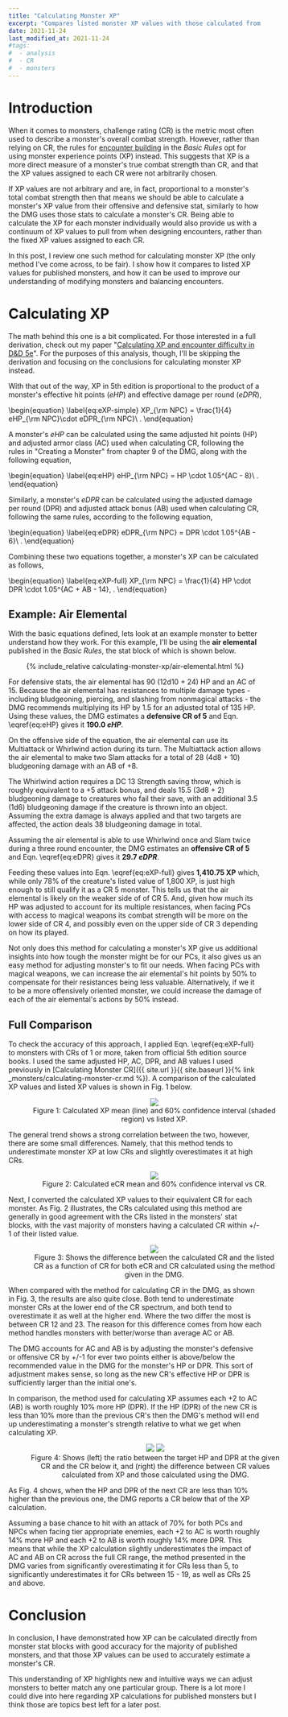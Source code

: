 ```yaml
---
title: "Calculating Monster XP"
excerpt: "Compares listed monster XP values with those calculated from their offensive and defensive abilities."
date: 2021-11-24
last_modified_at: 2021-11-24
#tags:
#  - analysis
#  - CR
#  - monsters
---
```


# Introduction

When it comes to monsters, challenge rating (CR) is the metric most often used to describe a monster's overall combat strength. However, rather than relying on CR, the rules for [encounter building](https://www.dndbeyond.com/sources/basic-rules/building-combat-encounters) in the _Basic Rules_ opt for using monster experience points (XP) instead. This suggests that XP is a more direct measure of a monster's true combat strength than CR, and that the XP values assigned to each CR were not arbitrarily chosen.

If XP values are not arbitrary and are, in fact, proportional to a monster's total combat strength then that means we should be able to calculate a monster's XP value from their offensive and defensive stat, similarly to how the DMG uses those stats to calculate a monster's CR. Being able to calculate the XP for each monster individually would also provide us with a continuum of XP values to pull from when designing encounters, rather than the fixed XP values assigned to each CR.

In this post, I review one such method for calculating monster XP (the only method I've come across, to be fair). I show how it compares to listed XP values for published monsters, and how it can be used to improve our understanding of modifying monsters and balancing encounters.

# Calculating XP

The math behind this one is a bit complicated. For those interested in a full derivation, check out my paper "[Calculating XP and encounter difficulty in D&D 5e](https://drive.google.com/file/d/1VnvdnJYTIym1QNGvONWZkOFYgbFO66Bx/view?usp=sharing)". For the purposes of this analysis, though, I'll be skipping the derivation and focusing on the conclusions for calculating monster XP instead.

With that out of the way, XP in 5th edition is proportional to the product of a monster's effective hit points (_eHP_) and effective damage per round (_eDPR_), 

\begin{equation}
    \label{eq:eXP-simple}
    XP_{\rm NPC} = \frac{1}{4} eHP_{\rm NPC}\cdot eDPR_{\rm NPC}\ .
\end{equation}

A monster's _eHP_ can be calculated using the same adjusted hit points (HP) and adjusted armor class (AC) used when calculating CR, following the rules in "Creating a Monster" from chapter 9 of the DMG, along with the following equation, 

\begin{equation}
    \label{eq:eHP}
    eHP_{\rm NPC} = HP \cdot 1.05^{AC - 8}\ .
\end{equation}

Similarly, a monster's _eDPR_ can be calculated using the adjusted damage per round (DPR) and adjusted attack bonus (AB) used when calculating CR, following the same rules, according to the following equation,

\begin{equation}
    \label{eq:eDPR}
    eDPR_{\rm NPC} = DPR \cdot 1.05^{AB - 6}\ .
\end{equation}

Combining these two equations together, a monster's XP can be calculated as follows,


\begin{equation}
    \label{eq:eXP-full}
    XP_{\rm NPC} = \frac{1}{4} HP \cdot DPR \cdot 1.05^{AC + AB - 14}\, .
\end{equation}


## Example: Air Elemental

With the basic equations defined, lets look at an example monster to better understand how they work. For this example, I'll be using the **air elemental** published in the _Basic Rules_, the stat block of which is shown below.

<center>
{% include_relative calculating-monster-xp/air-elemental.html %}
</center>

For defensive stats, the air elemental has 90 (12d10 + 24) HP and an AC of 15. Because the air elemental has resistances to multiple damage types - including bludgeoning, piercing, and slashing from nonmagical attacks - the DMG recommends multiplying its HP by 1.5 for an adjusted total of 135 HP. Using these values, the DMG estimates a **defensive CR of 5** and Eqn. \eqref{eq:eHP} gives it **190.0 _eHP_**.

On the offensive side of the equation, the air elemental can use its Multiattack or Whirlwind action during its turn. The Multiattack action allows the air elemental to make two Slam attacks for a total of 28 (4d8 + 10) bludgeoning damage with an AB of +8.

The Whirlwind action requires a DC 13 Strength saving throw, which is roughly equivalent to a +5 attack bonus, and deals 15.5 (3d8 + 2) bludgeoning damage to creatures who fail their save, with an additional 3.5 (1d6) bludgeoning damage if the creature is thrown into an object. Assuming the extra damage is always applied and that two targets are affected, the action deals 38 bludgeoning damage in total.

Assuming the air elemental is able to use Whirlwind once and Slam twice during a three round encounter, the DMG estimates an **offensive CR of 5** and Eqn. \eqref{eq:eDPR} gives it **29.7 _eDPR_**.

Feeding these values into Eqn. \eqref{eq:eXP-full} gives **1,410.75 XP** which, while only 78% of the creature's listed value of 1,800 XP, is just high enough to still qualify it as a CR 5 monster. This tells us that the air elemental is likely on the weaker side of of CR 5. And, given how much its HP was adjusted to account for its multiple resistances, when facing PCs with access to magical weapons its combat strength will be more on the lower side of CR 4, and possibly even on the upper side of CR 3 depending on how its played.

Not only does this method for calculating a monster's XP give us additional insights into how tough the monster might be for our PCs, it also gives us an easy method for adjusting monster's to fit our needs. When facing PCs with magical weapons, we can increase the air elemental's hit points by 50% to compensate for their resistances being less valuable. Alternatively, if we it to be a more offensively oriented monster, we could increase the damage of each of the air elemental's actions by 50% instead.

## Full Comparison

To check the accuracy of this approach, I applied Eqn. \eqref{eq:eXP-full} to monsters with CRs of 1 or more, taken from official 5th edition source books. I used the same adjusted HP, AC, DPR, and AB values I used previously in [Calculating Monster CR]({{ site.url }}{{ site.baseurl }}{% link _monsters/calculating-monster-cr.md %}). A comparison of the calculated XP values and listed XP values is shown in Fig. 1 below.

<center>
<figure style="width:500px;min-width:50%;max-width:100%">
    <img src="{{ site.url }}{{ site.baseurl }}/monsters/calculating-monster-xp/calc-xp-vs-xp-log-log.svg">
    <figcaption>Figure 1: Calculated XP mean (line) and 60% confidence interval (shaded region) vs listed XP.</figcaption>
</figure>
</center>

The general trend shows a strong correlation between the two, however, there are some small differences. Namely, that this method tends to underestimate monster XP at low CRs and slightly overestimates it at high CRs.

<center>
<figure style="width:500px;min-width:50%;max-width:100%">
    <img src="{{ site.url }}{{ site.baseurl }}/monsters/calculating-monster-xp/xp-cr-vs-cr.svg">
    <figcaption>Figure 2: Calculated eCR mean and 60% confidence interval vs CR.</figcaption>
</figure>
</center>

Next, I converted the calculated XP values to their equivalent CR for each monster. As Fig. 2 illustrates, the CRs calculated using this method are generally in good agreement with the CRs listed in the monsters' stat blocks, with the vast majority of monsters having a calculated CR within +/- 1 of their listed value. 

<center>
<figure style="width:500px;min-width:50%;max-width:100%">
    <img src="{{ site.url }}{{ site.baseurl }}/monsters/calculating-monster-xp/ecr-dmg-cr-delta-vs-cr.svg">
    <figcaption>Figure 3: Shows the difference between the calculated CR and the listed CR as a function of CR for both eCR and CR calculated using the method given in the DMG.</figcaption>
</figure>
</center>

When compared with the method for calculating CR in the DMG, as shown in Fig. 3, the results are also quite close. Both tend to underestimate monster CRs at the lower end of the CR spectrum, and both tend to overestimate it as well at the higher end. Where the two differ the most is between CR 12 and 23. The reason for this difference comes from how each method handles monsters with better/worse than average AC or AB. 

The DMG accounts for AC and AB is by adjusting the monster's defensive or offensive CR by +/-1 for ever two points either is above/below the recommended value in the DMG for the monster's HP or DPR. This sort of adjustment makes sense, so long as the new CR's effective HP or DPR is sufficiently larger than the initial one's.

In comparison, the method used for calculating XP assumes each +2 to AC (AB) is worth roughly 10% more HP (DPR). If the HP (DPR) of the new CR is less than 10% more than the previous CR's then the DMG's method will end up underestimating a monster's strength relative to what we get when calculating XP.

<center>
<figure class="half" style="width:1000px;min-width:50%;max-width:100%">
    <img src="{{ site.url }}{{ site.baseurl }}/monsters/calculating-monster-xp/hp-dpr-ratio-vs-cr.svg">
    <img src="{{ site.url }}{{ site.baseurl }}/monsters/calculating-monster-xp/dmg-cr-delta-vs-cr.svg">
    <figcaption>Figure 4: Shows (left) the ratio between the target HP and DPR at the given CR and the CR below it, and (right) the difference between CR values calculated from XP and those calculated using the DMG.</figcaption>
</figure>
</center>

As Fig. 4 shows, when the HP and DPR of the next CR are less than 10% higher than the previous one, the DMG reports a CR below that of the XP calculation. 

Assuming a base chance to hit with an attack of 70% for both PCs and NPCs when facing tier appropriate enemies, each +2 to AC is worth roughly 14% more HP and each +2 to AB is worth roughly 14% more DPR. This means that while the XP calculation slightly underestimates the impact of AC and AB on CR across the full CR range, the method presented in the DMG varies from significantly overestimating it for CRs less than 5, to significantly underestimates it for CRs between 15 - 19, as well as CRs 25 and above.


# Conclusion

In conclusion, I have demonstrated how XP can be calculated directly from monster stat blocks with good accuracy for the majority of published monsters, and that those XP values can be used to accurately estimate a monster's CR.

This understanding of XP highlights new and intuitive ways we can adjust monsters to better match any one particular group. There is a lot more I could dive into here regarding XP calculations for published monsters but I think those are topics best left for a later post. 